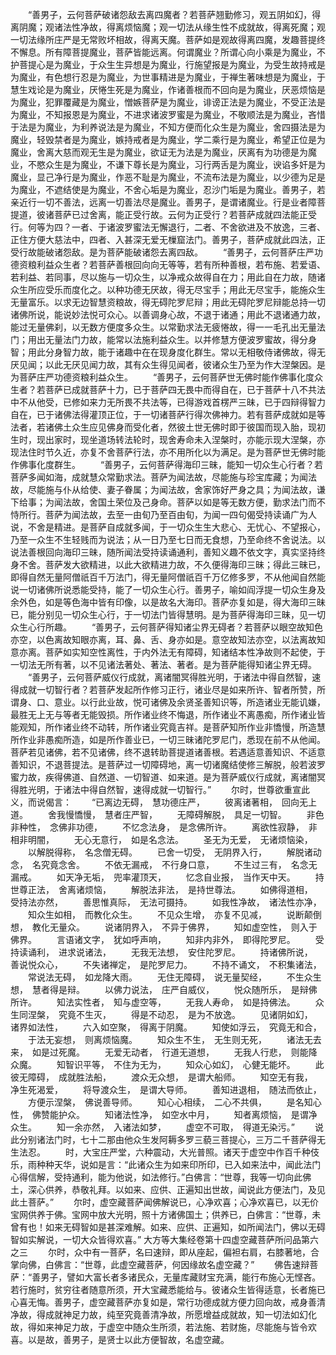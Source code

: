 <!-- { "loadSidebar": true } -->
　　“善男子，云何菩萨破诸怨敌去离四魔者？若菩萨翘勤修习，观五阴如幻，得离阴魔；观诸法性净故，得离烦恼魔；观一切法从缘生性不成就故，得离死魔；观一切法缘所庄严是无常败坏相故，得离天魔。菩萨如是观故得离四魔，发趣菩提终不懈息。所有障菩提魔业，菩萨皆能远离。何谓魔业？所谓心向小乘是为魔业，不护菩提心是为魔业，于众生生异想是为魔业，行施望报是为魔业，为受生故持戒是为魔业，有色想行忍是为魔业，为世事精进是为魔业，于禅生著味想是为魔业，于慧生戏论是为魔业，厌惓生死是为魔业，作诸善根而不回向是为魔业，厌恶烦恼是为魔业，犯罪覆藏是为魔业，憎嫉菩萨是为魔业，诽谤正法是为魔业，不受正法是为魔业，不知报恩是为魔业，不进求诸波罗蜜是为魔业，不敬顺法是为魔业，吝惜于法是为魔业，为利养说法是为魔业，不知方便而化众生是为魔业，舍四摄法是为魔业，轻毁禁者是为魔业，嫉持戒者是为魔业，学二乘行是为魔业，希望正位是为魔业，舍离大慈而观无生是为魔业，欲证无为法是为魔业，厌离有为功德是为魔业，不愍众生是为魔业，不谦下尊长是为魔业，习行两舌是为魔业，谀谄多奸是为魔业，显己净行是为魔业，作恶不耻是为魔业，不流布法是为魔业，以少德为足是为魔业，不遮结使是为魔业，不舍心垢是为魔业，忍沙门垢是为魔业。善男子，若亲近行一切不善法，远离一切善法尽是魔业。善男子，是谓诸魔业。行是业者障菩提道，彼诸菩萨已过舍离，能正受行故。云何为正受行？若菩萨成就四法能正受行。何等为四？一者、于诸波罗蜜法无懈退行，二者、不舍欲进及不放逸，三者、正住方便大慈法中，四者、入甚深无爱无樔窟法门。善男子，菩萨成就此四法，正受行故能破诸怨敌。是为菩萨能破诸怨去离四敌。
　　“善男子，云何菩萨庄严功德资粮利益众生者？若菩萨善根回向向无等等，若有所种善根，若布施、若爱语、若利益、若同事，尽以施与一切众生，以净戒众故得自在力；用此自在力故，随诸众生所应受乐而度化之。以种功德无厌故，得无尽宝手；用此无尽宝手，能施众生无量富乐。以求无边智慧资粮故，得无碍陀罗尼辩；用此无碍陀罗尼辩能总持一切诸佛所说，能说妙法悦可众心。以善调身心故，不退于诸通；用此不退诸通力故，能过无量佛刹，以无数方便度多众生。以常勤求法无疲惓故，得一一毛孔出无量法门；用出无量法门力故，能常以法施利益众生。以并修慧方便波罗蜜故，得分身智；用此分身智力故，能于诸趣中在在现身度化群生。常以无相敬侍诸佛故，得无厌见闻；以此无厌见闻力故，其有众生得见闻者，彼诸众生乃至为作大涅槃因。是为菩萨庄严功德资粮利益众生。
　　“善男子，云何菩萨世无佛时能作佛事化度众生者？若菩萨已成就菩萨十力，已于菩萨四无畏中而得自在，已于菩萨十八不共法中不从他受，已修如来力无所畏不共法等，已得游戏首楞严三昧，已于四辩得智力自在，已于诸佛法得灌顶正位，于一切诸菩萨行得次佛神力。若有菩萨成就如是等法者，若诸佛土众生应见佛身而受化者，然彼土世无佛时即于彼国而现入胎，现初生时，现出家时，现坐道场转法轮时，现舍寿命未入涅槃时，亦能示现大涅槃，亦现法住时节久近，亦复不舍菩萨行法，亦不用所化以为满足。是为菩萨世无佛时能作佛事化度群生。
　　“善男子，云何菩萨得海印三昧，能知一切众生心行者？若菩萨多闻如海，成就慧众常勤求法。菩萨为闻法故，尽能施与珍宝库藏；为闻法故，尽能施与仆从给使、妻子眷属；为闻法故，舍家饰好严身之具；为闻法故，谦下给事；为闻法故，舍国土荣位及己身命。菩萨以如是等无数方便，勤求法门而不恃所行。菩萨为闻法故，去至一由旬乃至百由旬，为闻一四句偈受持读诵广为人说，不舍是精进。是菩萨自成就多闻，于一切众生生大悲心、无忧心、不望报心，乃至一众生不生轻贱而为说法；从一日乃至七日而无食想，乃至命终不舍说法。以说法善根回向海印三昧，随所闻法受持读诵通利，善知义趣不依文字，真实坚持终身不舍。菩萨发大欲精进，以此大欲精进力故，不久便得海印三昧；得此三昧已，即得自然无量阿僧祇百千万法门，得无量阿僧祇百千万亿修多罗，不从他闻自然能说一切诸佛所说悉能受持，能了一切众生心行。善男子，喻如阎浮提一切众生身及余外色，如是等色海中皆有印像，以是故名大海印。菩萨亦复如是，得大海印三昧已，能分别见一切众生心行，于一切法门皆得慧明。是为菩萨得海印三昧，见一切众生心行所趣。
　　“善男子，云何菩萨得知诸尘界无碍者？若菩萨以眼空故知色亦空，以色离故知眼亦离，耳、鼻、舌、身亦如是。意空故知法亦空，以法离故知意亦离。菩萨如实知空性离性，于内外法无有障碍，知诸结本性净故则不起使，于一切法无所有著，以不见诸法著处、著法、著者。是为菩萨能得知诸尘界无碍。
　　“善男子，云何菩萨威仪行成就，离诸闇冥得胜光明，于诸法中得自然智，速得成就一切智行者？若菩萨发起所作修习正行，诸业尽是如来所许、智者所赞，所谓身、口、意业。以行此业故，悦可诸佛及余贤圣善知识等，所造诸业无能讥嫌，最胜无上无与等者无能毁损。所作诸业终不悔退，所作诸业不离愚痴，所作诸业皆能观知，所作诸业终不动转，所作诸业究竟吉祥。是菩萨知所作业非憍慢，所造慧所作业非愚痴所造，如是所作善业已，一切三昧诸陀罗尼门，悉现在前不从他闻。菩萨若见诸佛，若不见诸佛，终不退转助菩提道诸善根。若遇适意善知识、不适意善知识，不退菩提法。是菩萨过一切障碍地，离一切诸魔结使修三解脱，般若波罗蜜力故，疾得佛道、自然道、一切智道、如来道。是为菩萨威仪行成就，离诸闇冥得胜光明，于诸法中得自然智，速得成就一切智行。”
　　尔时，世尊欲重宣此义，而说偈言：
　　“已离边无碍，　慧功德庄严，
　　彼离诸著相，　回向无上道。
　　舍我慢憍慢，　慧者庄严智，
　　无障碍解脱，　具足一切智。
　　非色非种性，　念佛非功德，
　　不忆念法身，　是念佛所许。
　　离欲性寂静，　非相非明闇，
　　无心无意行，　如是名念法。
　　圣无为无爱，　无诸烦恼染，
　　以解脱得称，　名念僧无碍。
　　已舍一切受，　无阴界入行，
　　解脱诸动念，　名究竟念舍。
　　不依无漏戒，　不行身口意，
　　不生过三有，　名念无漏戒。
　　如天净无垢，　兜率灌顶天，
　　忆念自业报，　当作天中天。
　　持世尊正法，　舍离诸烦恼，
　　解脱法非法，　是持世尊法。
　　如佛得道相，　受持法亦然，
　　善思惟真际，　无法可摄持。
　　如我性净故，　诸法性亦净，
　　知众生如相，　而教化众生。
　　不见众生增，　亦复不见减，
　　说断颠倒想，　教化无量众。
　　说诸阴界入，　不异于佛界，
　　知如虚空性，　则入于佛界。
　　言语诸文字，　犹如呼声响，
　　知非内非外，　即得陀罗尼。
　　受持读诵利，　进求说诸法，
　　无我无法想，　安住陀罗尼。
　　持诸佛所说，　善说悦众心，
　　不失诸禅定，　是陀罗尼力。
　　不持不诵文，　不积集诸法，
　　常说法无碍，　如龙降大雨。
　　无住无障碍，　说无量契经，
　　不生众生想，　慧者得是辩。
　　以佛力说法，　庄严自威仪，
　　悦众随所乐，　是辩佛所许。
　　知法实性者，　知与虚空等，
　　无我人寿命，　如是持佛法。
　　众生同涅槃，　究竟不生灭，
　　得是不动忍，　是为不放逸。
　　见诸阴如幻，　诸界如法性，
　　六入如空聚，　得离于阴魔。
　　知使如浮云，　究竟无和合，
　　于法无妄想，　则离烦恼魔。
　　知众生不生，　无生则无死，
　　诸法无去来，　如是过死魔。
　　无爱无动者，　行道无道想，
　　无我人行悲，　则能降众魔。
　　知智识平等，　不住为无为，
　　知众心如幻，　心健无能坏。
　　此彼无障碍，　成就胜法船，
　　渡众无众想，　是谓大船师。
　　知空无有我，　净生死渴爱，
　　将导渡众生，　是谓大导师。
　　善知进退相，　随法而依止，
　　方便示涅槃，　佛说善导师。
　　知心心相续，　二心不共俱，
　　是名知心性，　佛赞能护众。
　　知诸法性净，　如空水中月，
　　知者离烦恼，　是谓净众生。
　　知一余亦然，　入诸法如梦，
　　虚空不可取，　得道无染污。”
　　说此分别诸法门时，七十二那由他众生发阿耨多罗三藐三菩提心，三万二千菩萨得无生法忍。
　　时，大宝庄严堂，六种震动，大光普照。诸天于虚空中作百千种伎乐，雨种种天华，说如是言：“此诸众生为如来印所印，已入如来法中，闻此法门心得信解，受持通利，能为他说，如法修行。”白佛言：“世尊，我等一切向此佛土，深心供养，恭敬礼拜。以如来、应供、正遍知出世故，闻说此方便法门，及见此土菩萨。”
　　尔时，虚空藏菩萨闻佛解说已，心净欢喜；心净欢喜已，以无价宝网供养于佛。宝网中放大光明，照十方诸佛国土；供养已，白佛言：“世尊，未曾有也！如来无碍智如是甚深难解。如来、应供、正遍知，如所闻法门，佛以无碍智如实解说，一切大众皆得欢喜。”
大方等大集经卷第十四虚空藏菩萨所问品第六之三
　　尔时，众中有一菩萨，名曰速辩，即从座起，偏袒右肩，右膝著地，合掌向佛，白佛言：“世尊，此虚空藏菩萨，何因缘故名虚空藏？”
　　佛告速辩菩萨：“善男子，譬如大富长者多诸民众，无量库藏财宝充满，能行布施心无悭吝。若行施时，贫穷往者随意所须，开大宝藏悉能给与。彼诸众生皆得适意，长者施已心喜无悔。善男子，虚空藏菩萨亦复如是，常行功德成就方便力回向故，戒身善清净故，得成就神足力故，纯至究竟善清净故，所愿增益成就故，知一切法如幻化故，得如来神足力故，于虚空中随众生所须，若法施、若财施，尽能施与皆令欢喜。以是故，善男子，是贤士以此方便智故，名虚空藏。
